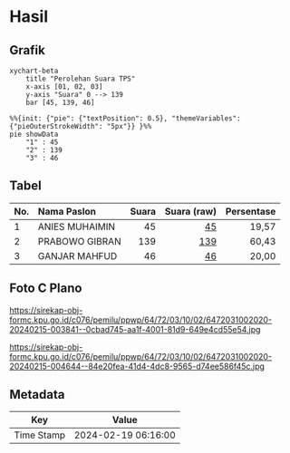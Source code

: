 # Hasil

## Grafik

```mermaid
xychart-beta
    title "Perolehan Suara TPS"
    x-axis [01, 02, 03]
    y-axis "Suara" 0 --> 139
    bar [45, 139, 46]
```

```mermaid
%%{init: {"pie": {"textPosition": 0.5}, "themeVariables": {"pieOuterStrokeWidth": "5px"}} }%%
pie showData
    "1" : 45
    "2" : 139
    "3" : 46
```

## Tabel

| No. | Nama Paslon    | Suara | Suara (raw) | Persentase |
|:--- |:-------------- | -----:| -----------:| ----------:|
| 1   | ANIES MUHAIMIN | 45    | [45][p-1]   | 19,57      |
| 2   | PRABOWO GIBRAN | 139   | [139][p-2]  | 60,43      |
| 3   | GANJAR MAHFUD  | 46    | [46][p-3]   | 20,00      |


[p-1]: https://github.com/gigit-pemilu/pemilu-2024-64-kalimantan-timur/blob/main/pilpres/hitung-suara/sub/64-kalimantan-timur/sub/72-kota-samarinda/sub/03-samarinda-ulu/sub/1002-jawa/sub/020-tps/sub/paslon-1.txt
[p-2]: https://github.com/gigit-pemilu/pemilu-2024-64-kalimantan-timur/blob/main/pilpres/hitung-suara/sub/64-kalimantan-timur/sub/72-kota-samarinda/sub/03-samarinda-ulu/sub/1002-jawa/sub/020-tps/sub/paslon-2.txt
[p-3]: https://github.com/gigit-pemilu/pemilu-2024-64-kalimantan-timur/blob/main/pilpres/hitung-suara/sub/64-kalimantan-timur/sub/72-kota-samarinda/sub/03-samarinda-ulu/sub/1002-jawa/sub/020-tps/sub/paslon-3.txt

## Foto C Plano

https://sirekap-obj-formc.kpu.go.id/c076/pemilu/ppwp/64/72/03/10/02/6472031002020-20240215-003841--0cbad745-aa1f-4001-81d9-649e4cd55e54.jpg

https://sirekap-obj-formc.kpu.go.id/c076/pemilu/ppwp/64/72/03/10/02/6472031002020-20240215-004644--84e20fea-41d4-4dc8-9565-d74ee586f45c.jpg


## Metadata

| Key        | Value               |
| ---------- | ------------------- |
| Time Stamp | 2024-02-19 06:16:00 |



